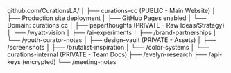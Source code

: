 github.com/CurationsLA/
│
├── curations-cc (PUBLIC - Main Website)
│   ├── Production site deployment
│   ├── GitHub Pages enabled
│   └── Domain: curations.cc
│
├── paperthoughts (PRIVATE - Raw Ideas/Strategy)
│   ├── /wyatt-vision
│   ├── /ai-experiments
│   ├── /brand-partnerships
│   └── /youth-curator-notes
│
├── design-vault (PRIVATE - Assets)
│   ├── /screenshots
│   ├── /brutalist-inspiration
│   └── /color-systems
│
└── curations-internal (PRIVATE - Team Docs)
    ├── /evelyn-research
    ├── /api-keys (encrypted)
    └── /meeting-notes